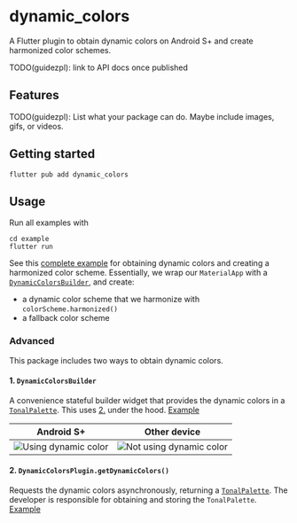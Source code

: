 # dynamic_colors

A Flutter plugin to obtain dynamic colors on Android S+ and create harmonized
color schemes.

TODO(guidezpl): link to API docs once published

## Features

TODO(guidezpl): List what your package can do. Maybe include images, gifs, or videos.

## Getting started

`flutter pub add dynamic_colors`

## Usage

Run all examples with
```
cd example
flutter run
```

See this [complete example](example/lib/full_example.dart) for obtaining dynamic
colors and creating a harmonized color scheme. Essentially, we wrap our
`MaterialApp` with a [`DynamicColorsBuilder`](#1-dynamiccolorsbuilder), and create:
- a dynamic color scheme that we harmonize with `colorScheme.harmonized()`
- a fallback color scheme

### Advanced
This package includes two ways to obtain dynamic colors.

#### 1. `DynamicColorsBuilder`
A convenience stateful builder widget that provides the dynamic colors
in a [`TonalPalette`](lib/tonal_palette.dart). This uses
[2.](#2-dynamiccolorsplugingetdynamiccolors) under the hood.
[Example](example/lib/dynamic_colors_builder_example.dart)

Android S+ | Other device
   --- | ---
![Using dynamic color](https://user-images.githubusercontent.com/6655696/131468852-9e79837d-4109-40b8-82d7-3ef5fe8c225e.png) | ![Not using dynamic color](https://user-images.githubusercontent.com/6655696/131468869-180c0cad-80d5-4e5a-8f2a-6518c525b0a7.png)

#### 2. `DynamicColorsPlugin.getDynamicColors()`
Requests the dynamic colors asynchronously, returning a
[`TonalPalette`](lib/tonal_palette.dart). The developer is responsible for
obtaining and storing the `TonalPalette`.
[Example](example/lib/get_dynamic_colors_example.dart)
